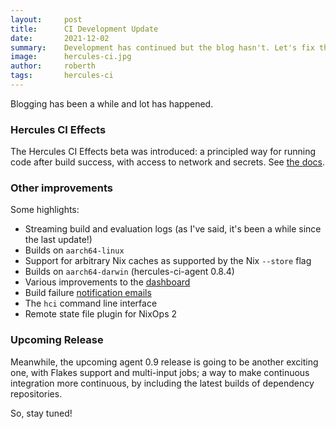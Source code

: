 ```yaml
---
layout:     post
title:      CI Development Update
date:       2021-12-02
summary:    Development has continued but the blog hasn't. Let's fix that!
image:      hercules-ci.jpg
author:     roberth
tags:       hercules-ci
---
```



Blogging has been a while and lot has happened.

### Hercules CI Effects

The Hercules CI Effects beta was introduced: a principled way for running code after build success, with access to network and secrets. See [the docs](https://docs.hercules-ci.com/hercules-ci/effects/).

### Other improvements

Some highlights:

 - Streaming build and evaluation logs (as I've said, it's been a while since the last update!)
 - Builds on `aarch64-linux`
 - Support for arbitrary Nix caches as supported by the Nix `--store` flag
 - Builds on `aarch64-darwin` (hercules-ci-agent 0.8.4)
 - Various improvements to the [dashboard](https://hercules-ci.com/dashboard)
 - Build failure [notification emails](https://hercules-ci.com/settings/notifications)
 - The `hci` command line interface
 - Remote state file plugin for NixOps 2

### Upcoming Release

Meanwhile, the upcoming agent 0.9 release is going to be another exciting one, with Flakes support and multi-input jobs; a way to make continuous integration more continuous, by including the latest builds of dependency repositories.

So, stay tuned!
